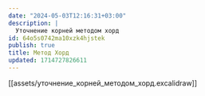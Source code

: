 ```yaml
---
date: "2024-05-03T12:16:31+03:00"
description: |
  Уточнение корней методом хорд
id: 64o5s0742ma10xzk4hjstek
publish: true
title: Метод Хорд
updated: 1714727826611
---
```


[[assets/уточнение_корней_методом_хорд.excalidraw]]